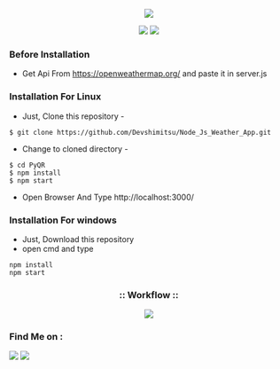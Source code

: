 <!-- Devshimitsu -->

<p align="center">
  <img src="https://i.ibb.co/qJk06vk/dev.png">
</p>


<p align="center">
  <img src="https://img.shields.io/badge/Author-Devshimitsu-cyan?style=flat-square">
  <img src="https://img.shields.io/badge/Written%20In-JavaScript-cyan?style=flat-square">
</p>

<p align="center"></p>

### Before Installation
- Get Api From https://openweathermap.org/ and paste it in server.js 

### Installation For Linux

- Just, Clone this repository -
```
$ git clone https://github.com/Devshimitsu/Node_Js_Weather_App.git
```

- Change to cloned directory  -
```
$ cd PyQR
$ npm install
$ npm start
```
- Open Browser And Type http://localhost:3000/


### Installation For windows

- Just, Download this repository 
- open cmd and type 
```
npm install 
npm start
```


<h3 align="center">
:: Workflow ::
</h3>
<p align="center">
<img src="https://i.imgur.com/940fYcX_d.webp?maxwidth=1520&fidelity=grand"/>
</p>




### Find Me on :
<p align="left">
  <a href="https://github.com/Devshimitsu" target="_blank"><img src="https://img.shields.io/badge/Github-Devshimitsu-green?style=for-the-badge&logo=github"></a>
  <a href="https://www.instagram.com/devshimitsu" target="_blank"><img src="https://img.shields.io/badge/IG-%40devshimitsu-red?style=for-the-badge&logo=instagram"></a>
  
</p>
